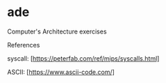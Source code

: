 # ade
Computer's Architecture exercises

References

syscall: 
[https://peterfab.com/ref/mips/syscalls.html]

ASCII:
[https://www.ascii-code.com/]